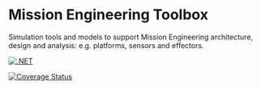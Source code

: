 # Mission Engineering Toolbox
Simulation tools and models to support Mission Engineering architecture, design and analysis: e.g. platforms, sensors and effectors.

[![.NET](https://github.com/MissionEngineeringSupport/MissionEngineeringToolbox/actions/workflows/dotnet.yml/badge.svg)](https://github.com/MissionEngineeringSupport/MissionEngineeringToolbox/actions/workflows/dotnet.yml)

[![Coverage Status](https://coveralls.io/repos/github/MissionEngineeringSupport/MissionEngineeringToolbox/badge.svg?branch=main)](https://coveralls.io/github/MissionEngineeringSupport/MissionEngineeringToolbox?branch=main)

